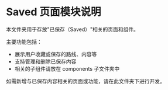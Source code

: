 # Saved 页面模块说明

本文件夹用于存放"已保存（Saved）"相关的页面和组件。

主要功能包括：
- 展示用户收藏或保存的路线、内容等
- 支持管理和删除已保存内容
- 相关的子组件请放在 components 子文件夹中

如需新增与已保存内容相关的页面或功能，请在此文件夹下进行开发。 